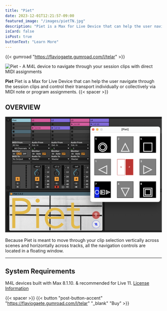 ```yaml
---
title: "Piet"
date: 2023-12-01T12:21:57-09:00
featured_image: "/images/pietTN.jpg"
description: "Piet is a Max for Live Device that can help the user navigate through the session clips and control their transport individually or collectively via MIDI note or program assignments."
isCard: false
isPost: true
buttonText: "Learn More"
---
```

{{< gumroad "https://flaviogaete.gumroad.com/l/telar" >}}

![Piet - A M4L device to navigate through your session clips with direct MIDI assignments](/images/pietTN.jpg)

**Piet** Piet is a Max for Live Device that can help the user navigate through the session clips and control their transport individually or collectively via MIDI note or program assignments.
{{< spacer >}}
## OVERVIEW

![Piet in the Live environment](pietLive.png)

Because Piet is meant to move through your clip selection vertically across scenes and horizontally across tracks, all the navigation controls are located in a floating window.

---

## System Requirements

M4L devices built with Max 8.1.10. & recommended for Live 11.
[License Information](/license)

{{< spacer >}}
{{< button "post-button-accent" "https://flaviogaete.gumroad.com/l/telar" "_blank" "Buy" >}}


